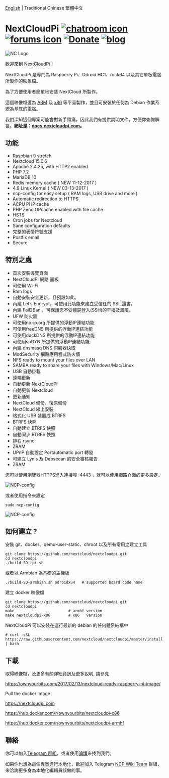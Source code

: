 [English](/README.md) | Traditional Chinese 繁體中文


# NextCloudPi [![chatroom icon](https://patrolavia.github.io/telegram-badge/chat.png)](https://t.me/NextCloudPi) [![forums icon](https://img.shields.io/badge/help-forums-blue.svg)](https://help.nextcloud.com/c/support/appliances-docker-snappy-vm) [![Donate](https://img.shields.io/badge/Donate-PayPal-green.svg)](https://www.paypal.com/cgi-bin/webscr?cmd=_donations&business=N8PJHSEQF4G7Y&lc=US&item_name=Own%20Your%20Bits&item_number=NextCloudPi&no_note=1&no_shipping=1&currency_code=EUR&bn=PP%2dDonationsBF%3abtn_donate_LG%2egif%3aNonHosted) [![blog](https://img.shields.io/badge/follow-blog-orange.svg)](https://ownyourbits.com)


![NC Logo](https://ownyourbits.com/wp-content/uploads/2017/11/ncp-square.png)

歡迎來到 [NextCloudPi](https://nextcloudpi.com)！

NextCloudPi 是專門為 Raspberry Pi、Odroid HC1、rock64 以及其它單板電腦所製作的映象檔。

為了方便使用者簡單地安裝 NextCloud 所製作。

這個映像檔還為 [ARM](https://hub.docker.com/r/ownyourbits/nextcloudpi-armhf) 及 [x86](https://hub.docker.com/r/ownyourbits/nextcloudpi-x86) 等平臺製作，並且可安裝於任何為 Debian 作業系統為基底的電腦。


我們深知這個專案可能會對新手頭痛，因此我們有提供說明文件，方便你查詢解答。**網址是：[docs.nextcloudpi.com](docs.nextcloudpi.com)。**

## 功能

 * Raspbian 9 stretch
 * Nextcloud 15.0.6
 * Apache 2.4.25, with HTTP2 enabled
 * PHP 7.2
 * MariaDB 10
 * Redis memory cache ( NEW 11-12-2017 )
 * 4.9 Linux Kernel ( NEW 03-13-2017 )
 * ncp-config for easy setup ( RAM logs, USB drive and more )
 * Automatic redirection to HTTPS
 * ACPU PHP cache
 * PHP Zend OPcache enabled with file cache
 * HSTS
 * Cron jobs for Nextcloud
 * Sane configuration defaults
 * 完整的表情符號支援
 * Postfix email
 * Secure

## 特別之處

 * 首次安裝導覽頁面
 * NextCloudPi 網路 面板
 * 可使用 Wi-Fi
 * Ram logs
 * 自動安裝安全更新，且預設如此。
 * 內建 Let’s Encrypt，可使用此功能來建立受信任的 SSL 證書。
 * 內建 Fail2Ban ，可保護您不受殭屍登入(SSH)的干擾及風險。
 * UFW 防火牆
 * 可使用no-ip.org 所提供的浮動IP連結功能
 * 可使用freeDNS 所提供的浮動IP連結功能
 * 可使用duckDNS 所提供的浮動IP連結功能
 * 可使用spDYN 所提供的浮動IP連結功能
 * 內建 dnsmasq DNS 伺服器快取
 * ModSecurity 網路應用程式防火牆
 * NFS ready to mount your files over LAN
 * SAMBA ready to share your files with Windows/Mac/Linux
 * USB 自動掛載
 * 遠端更新
 * 自動更新 NextCloudPi
 * 自動更新 Nextcloud
 * 更新通知
 * NextCloud 備份、復原備份
 * NextCloud 線上安裝
 * 格式化 USB 裝置成 BTRFS
 * BTRFS 快照
 * 自動建立 BTRFS 快照
 * 自動同步 BTRFS 快照
 * 排程 rsync
 * ZRAM
 * UPnP 自動設定 Portautomatic port 轉發
 * 可建立 Lynis 及 Debsecan 的安全審核報告
 * ZRAM

您可以使用瀏覽器HTTPS進入連接埠 :4443 ，就可以使用網路介面的更多設定。


![NCP-config](https://ownyourbits.com/wp-content/uploads/2017/07/web-letsencrypt.jpg)

或者使用指令來設定

```
sudo ncp-config
```

![NCP-config](https://ownyourbits.com/wp-content/uploads/2017/03/ncp-conf-700x456.jpg)


## 如何建立 ?

安裝 git、docker、qemu-user-static、chroot 以及所有常用之建立工具

```
git clone https://github.com/nextcloud/nextcloudpi.git
cd nextcloudpi
./build-SD-rpi.sh
```

或者以 Armbian 為基礎的主機板

```
./build-SD-armbian.sh odroidxu4   # supported board code name
```

建立 docker 映像檔

```
git clone https://github.com/nextcloud/nextcloudpi.git
cd nextcloudpi
make                        # armhf version
make nextcloudpi-x86        # x86   version
```

NextCloudPi 可以安裝在運行最新的 debian 的任何體系結構中

```
# curl -sSL https://raw.githubusercontent.com/nextcloud/nextcloudpi/master/install.sh | bash
```

## 下載

取得映像檔，及更多有關詳細資訊及更多說明, 請參見

https://ownyourbits.com/2017/02/13/nextcloud-ready-raspberry-pi-image/

Pull the docker image

https://nextcloudpi.com

https://hub.docker.com/r/ownyourbits/nextcloudpi-x86

https://hub.docker.com/r/ownyourbits/nextcloudpi-armhf

## 聯絡

你可以加入[Telegram 群組](https://t.me/NextCloudPi)，或者使用[論壇](https://help.nextcloud.com/c/support/appliances-docker-snappy-vm)來找到我們。

如果你也想為這個專案進行本地化，歡迎加入 Telegram [NCP Wiki Team](https://t.me/NCP_Wiki_Team) 群組，來洽詢更多身為本地化編輯員該做的事。
